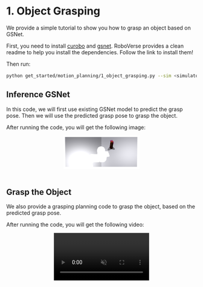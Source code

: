 # 1. Object Grasping

We provide a simple tutorial to show you how to grasp an object based on GSNet.

First, you need to install [curobo](https://roboverse.wiki/metasim/get_started/advanced_installation/curobo) and [gsnet](https://roboverse.wiki/metasim/get_started/advanced_installation/gsnet). RoboVerse provides a clean readme to help you install the dependencies. Follow the link to install them!


Then run:
```bash
python get_started/motion_planning/1_object_grasping.py --sim <simulator>
```

## Inference GSNet
In this code, we will first use existing GSNet model to predict the grasp pose. Then we will use the predicted grasp pose to grasp the object.

After running the code, you will get the following image:

<div style="text-align: center;">
    <img src="../../../_static/standard_output/motion_planning/1_gsnet_output.png" width="40%"/>
</div>
<br>

## Grasp the Object
We also provide a grasping planning code to grasp the object, based on the predicted grasp pose.

After running the code, you will get the following video:

<div style="text-align: center;">
    <video width="50%" autoplay loop muted playsinline>
        <source src="https://roboverse.wiki/_static/standard_output/motion_planning/1_object_grasping_isaacgym.mp4" type="video/mp4">
    </video>
</div>
<br>
